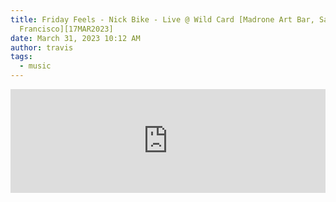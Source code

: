 ```yaml
---
title: Friday Feels - Nick Bike - Live @ Wild Card [Madrone Art Bar, San
  Francisco][17MAR2023]
date: March 31, 2023 10:12 AM
author: travis
tags:
  - music
---
```

<iframe width="100%" height="166" scrolling="no" frameborder="no" allow="autoplay" src="https://w.soundcloud.com/player/?url=https%3A//api.soundcloud.com/tracks/1478437411&color=%23ff5500&auto_play=false&hide_related=false&show_comments=true&show_user=true&show_reposts=false&show_teaser=true"></iframe>